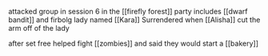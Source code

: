 attacked group in session 6 in the [[firefly forest]]
party includes [[dwarf bandit]] and firbolg lady named [[Kara]]
Surrendered when [[Alisha]] cut the arm off of the lady

after set free helped fight [[zombies]] and said they would start a [[bakery]]
